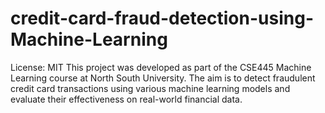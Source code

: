 # credit-card-fraud-detection-using-Machine-Learning
License: MIT
This project was developed as part of the CSE445 Machine Learning course at North South University. The aim is to detect fraudulent credit card transactions using various machine learning models and evaluate their effectiveness on real-world financial data.
